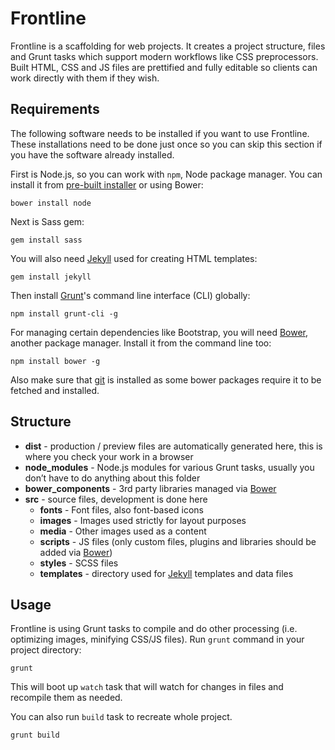 # Frontline

Frontline is a scaffolding for web projects. It creates a project structure, files and Grunt tasks which support modern workflows like CSS preprocessors. Built HTML, CSS and JS files are prettified and fully editable so clients can work directly with them if they wish.

## Requirements

The following software needs to be installed if you want to use Frontline. These installations need to be done just once so you can skip this section if you have the software already installed.

First is Node.js, so you can work with `npm`, Node package manager. You can install it from [pre-built installer](http://nodejs.org/) or using Bower:

```
bower install node
```

Next is Sass gem:

```
gem install sass
```

You will also need [Jekyll](http://jekyllrb.com) used for creating HTML templates:

```
gem install jekyll
```

Then install [Grunt](http://gruntjs.com/)'s command line interface (CLI) globally:

```
npm install grunt-cli -g
```

For managing certain dependencies like Bootstrap, you will need [Bower](http://bower.io/), another package manager. Install it from the command line too:

```
npm install bower -g
```

Also make sure that [git](http://git-scm.com/) is installed as some bower packages require it to be fetched and installed.

## Structure

- **dist** - production / preview files are automatically generated here, this is where you check your work in a browser
- **node_modules** - Node.js modules for various Grunt tasks, usually you don’t have to do anything about this folder
- **bower_components** - 3rd party libraries managed via [Bower](http://bower.io/)
- **src** - source files, development is done here
  - **fonts** - Font files, also font-based icons
  - **images** - Images used strictly for layout purposes
  - **media** - Other images used as a content
  - **scripts** - JS files (only custom files, plugins and libraries should be added via [Bower](http://bower.io/))
  - **styles** - SCSS files
  - **templates** - directory used for [Jekyll](http://jekyllrb.com) templates and data files

## Usage

Frontline is using Grunt tasks to compile and do other processing (i.e. optimizing images, minifying CSS/JS files). Run `grunt` command in your project directory:

```
grunt
```

This will boot up `watch` task that will watch for changes in files and recompile them as needed.

You can also run `build` task to recreate whole project.

```
grunt build
```
